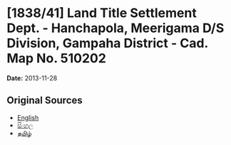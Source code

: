 # [1838/41] Land Title Settlement Dept. - Hanchapola, Meerigama D/S Division, Gampaha District - Cad. Map No. 510202

**Date:** 2013-11-28

## Original Sources

- [English](https://documents.gov.lk/view/extra-gazettes/2013/11/1838-41_E.pdf)
- [සිංහල](https://documents.gov.lk/view/extra-gazettes/2013/11/1838-41_S.pdf)
- [தமிழ்](https://documents.gov.lk/view/extra-gazettes/2013/11/1838-41_T.pdf)
